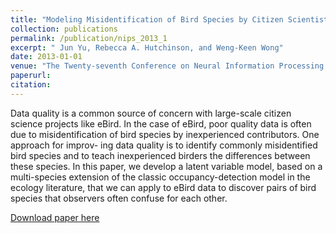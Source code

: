 ```yaml
---
title: "Modeling Misidentification of Bird Species by Citizen Scientists."
collection: publications
permalink: /publication/nips_2013_1
excerpt: " Jun Yu, Rebecca A. Hutchinson, and Weng-Keen Wong"
date: 2013-01-01
venue: "The Twenty-seventh Conference on Neural Information Processing Systems (NIPS)"
paperurl:
citation:
---
```

Data quality is a common source of concern with large-scale citizen science projects like eBird. In the case of eBird, poor quality data is often due to misidentification of bird species by inexperienced contributors. One approach for improv- ing data quality is to identify commonly misidentified bird species and to teach inexperienced birders the differences between these species. In this paper, we develop a latent variable model, based on a multi-species extension of the classic occupancy-detection model in the ecology literature, that we can apply to eBird data to discover pairs of bird species that observers often confuse for each other.

[Download paper here](https://github.com/zariable/zariable.github.io/blob/master/files/nips_2013_1.pdf)